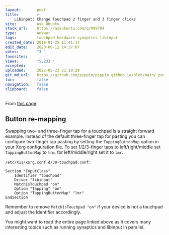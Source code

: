 ```yaml
---
layout:       post
title:        >
    Libinput: Change Touchpad 2 finger and 3 finger clicks
site:         Ask Ubuntu
stack_url:    https://askubuntu.com/q/999704
type:         Answer
tags:         touchpad hardware synaptics libinput
created_date: 2018-01-25 11:41:13
edit_date:    2020-06-12 14:37:07
votes:        "3 "
favorites:    
views:        "5,233 "
accepted:     
uploaded:     2022-05-23 21:10:28
git_md_url:   https://github.com/pippim/pippim.github.io/blob/main/_posts/2018/2018-01-25-Libinput_-Change-Touchpad-2-finger-and-3-finger-clicks.md
toc:          false
navigation:   false
clipboard:    false
---
```


From [this page][1]:

## Button re-mapping

Swapping two- and three-finger tap for a touchpad is a straight forward example. Instead of the default three-finger tap for pasting you can configure two-finger tap pasting by setting the `TappingButtonMap` option in your Xorg configuration file. To set 1/2/3-finger taps to left/right/middle set `TappingButtonMap` to `lrm`, for left/middle/right set it to `lmr`.

`/etc/X11/xorg.conf.d/30-touchpad.conf`:

``` 
Section "InputClass"
    Identifier "touchpad"
    Driver "libinput"
    MatchIsTouchpad "on"
    Option "Tapping" "on"
    Option "TappingButtonMap" "lmr"
EndSection
```

Remember to remove `MatchIsTouchpad "on"` if your device is not a touchpad and adjust the Identifier accordingly.

You might want to read the entire page linked above as it covers many interesting topics such as running synaptics and libinput in parallel.


  [1]: https://wiki.archlinux.org/index.php/Libinput
